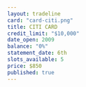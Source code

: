 ```yaml
---
layout: tradeline
card: "card-citi.png"
title: CITI CARD
credit_limit: "$10,000"
date_open: 2009
balance: "0%"
statement_date: 6th
slots_available: 5
price: $850
published: true
---
```


